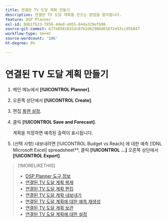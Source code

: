 ```yaml
---
title: 연결된 TV 도달 계획 만들기
description: 연결된 TV 도달 계획을 만드는 방법을 알아봅니다.
feature: DSP Planner
exl-id: 88b1fb23-f856-44ed-a955-844a329efb98
source-git-commit: 67fe8581832dc0762d62908d01672e53cc95b847
workflow-type: tm+mt
source-wordcount: '106'
ht-degree: 0%

---
```


# 연결된 TV 도달 계획 만들기

1. 메인 메뉴에서 **[!UICONTROL Planner]**.

1. 오른쪽 상단에서 **[!UICONTROL Create]**.

1. 편집 [플랜 설정](planner-settings.md).

1. 클릭 **[!UICONTROL Save and Forecast]**.

   계획을 저장하면 예측된 출력이 표시됩니다.

1. (선택 사항) 내보내려면 [!UICONTROL Budget vs Reach] 에 대한 예측 [!DNL Microsoft Excel] spreadsheet**, 클릭 **[!UICONTROL ...]** 오른쪽 상단에서 **[!UICONTROL Export]**.

>[!MORELIKETHIS]
>
>* [DSP Planner 도구 정보](planner-about.md)
>* [연결된 TV 도달 계획 복제](planner-duplicate.md)
>* [연결된 TV 도달 계획 편집](planner-edit.md)
>* [연결된 TV 도달 계획 내보내기](planner-export.md)
>* [연결된 TV 도달 계획에 대한 예측 재생성](planner-forecast.md)
>* [연결된 TV 도달 계획 보관](planner-archive.md)
>* [연결된 TV 도달 계획에 대한 설정](planner-settings.md)
